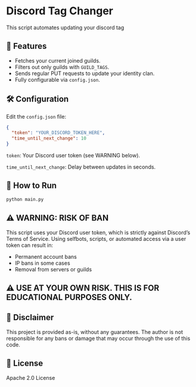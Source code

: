 # Discord Tag Changer

This script automates updating your discord tag

## 🔧 Features

- Fetches your current joined guilds.
- Filters out only guilds with `GUILD_TAGS`.
- Sends regular PUT requests to update your identity clan.
- Fully configurable via `config.json`.

## 🛠 Configuration

Edit the `config.json` file:

```json
{
  "token": "YOUR_DISCORD_TOKEN_HERE",
  "time_until_next_change": 10
}
```
`token`: Your Discord user token (see WARNING below).

`time_until_next_change`: Delay between updates in seconds.

## 🚀 How to Run
```bash
python main.py
```

## ⚠️ WARNING: RISK OF BAN

This script uses your Discord user token, which is strictly against Discord’s Terms of Service.
Using selfbots, scripts, or automated access via a user token can result in:

- Permanent account bans
- IP bans in some cases
- Removal from servers or guilds

## ⚠️ USE AT YOUR OWN RISK. THIS IS FOR EDUCATIONAL PURPOSES ONLY.

## 🧠 Disclaimer
This project is provided as-is, without any guarantees. The author is not responsible for any bans or damage that may occur through the use of this code.

## 📜 License
Apache 2.0 License
